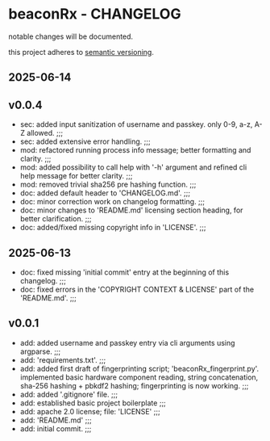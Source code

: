 # beaconRx - CHANGELOG

notable changes will be documented.

this project adheres to [semantic versioning](https://semver.org/spec/v2.0.0.html).

## 2025-06-14

## v0.0.4

- sec: added input sanitization of username and passkey. only 0-9, a-z, A-Z allowed. ;;;
- sec: added extensive error handling. ;;;
- mod: refactored running process info message; better formatting and clarity. ;;;
- mod: added possibility to call help with '-h' argument and refined cli help message for better clarity. ;;;
- mod: removed trivial sha256 pre hashing function. ;;;
- doc: added default header to 'CHANGELOG.md'. ;;;
- doc: minor correction work on changelog formatting. ;;;
- doc: minor changes to 'README.md' licensing section heading, for better clarification. ;;;
- doc: added/fixed missing copyright info in 'LICENSE'. ;;;

## 2025-06-13

- doc: fixed missing 'initial commit' entry at the beginning of this changelog. ;;;
- doc: fixed errors in the 'COPYRIGHT CONTEXT & LICENSE' part of the 'README.md'. ;;;

## v0.0.1

- add: added username and passkey entry via cli arguments using argparse. ;;;
- add: 'requirements.txt'. ;;;
- add: added first draft of fingerprinting script; 'beaconRx_fingerprint.py'. implemented basic hardware component reading, string concatenation, sha-256 hashing + pbkdf2 hashing; fingerprinting is now working. ;;;
- add: added '.gitignore' file. ;;;
- add: established basic project boilerplate ;;;
- add: apache 2.0 license; file: 'LICENSE' ;;;
- add: 'README.md' ;;;
- add: initial commit. ;;;